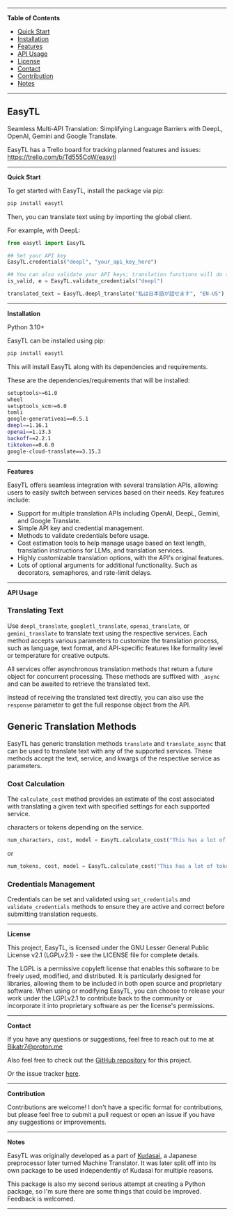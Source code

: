 ---------------------------------------------------------------------------------------------------------------------------------------------------
**Table of Contents**

- [Quick Start](#quick-start)
- [Installation](#installation)
- [Features](#features)
- [API Usage](#api-usage)
- [License](#license)
- [Contact](#contact)
- [Contribution](#contribution)
- [Notes](#notes)

---------------------------------------------------------------------------------------------------------------------------------------------------

## EasyTL

Seamless Multi-API Translation: Simplifying Language Barriers with DeepL, OpenAI, Gemini and Google Translate.

EasyTL has a Trello board for tracking planned features and issues:
https://trello.com/b/Td555CoW/easytl

---------------------------------------------------------------------------------------------------------------------------------------------------
**Quick Start**<a name="quick-start"></a>

To get started with EasyTL, install the package via pip:

```bash
pip install easytl
```

Then, you can translate text using by importing the global client.

For example, with DeepL:

```python
from easytl import EasyTL

## Set your API key
EasyTL.credentials("deepl", "your_api_key_here")

## You can also validate your API keys; translation functions will do this automatically
is_valid, e = EasyTL.validate_credentials("deepl")

translated_text = EasyTL.deepl_translate("私は日本語が話せます", "EN-US") ## Text to translate, language to translate to, only two "required" arguments but there are more optional arguments for additional functionality and other services.
```

---------------------------------------------------------------------------------------------------------------------------------------------------

**Installation**<a name="installation"></a>

Python 3.10+

EasyTL can be installed using pip:

```bash
pip install easytl
```

This will install EasyTL along with its dependencies and requirements.

These are the dependencies/requirements that will be installed:
```bash
setuptools>=61.0
wheel
setuptools_scm>=6.0
tomli
google-generativeai==0.5.1
deepl==1.16.1
openai==1.13.3
backoff==2.2.1
tiktoken==0.6.0
google-cloud-translate==3.15.3
```
---------------------------------------------------------------------------------------------------------------------------------------------------

**Features**<a name="features"></a>

EasyTL offers seamless integration with several translation APIs, allowing users to easily switch between services based on their needs. Key features include:

- Support for multiple translation APIs including OpenAI, DeepL, Gemini, and Google Translate.
- Simple API key and credential management.
- Methods to validate credentials before usage.
- Cost estimation tools to help manage usage based on text length, translation instructions for LLMs, and translation services.
- Highly customizable translation options, with the API's original features.
- Lots of optional arguments for additional functionality. Such as decorators, semaphores, and rate-limit delays.

---------------------------------------------------------------------------------------------------------------------------------------------------

**API Usage**<a name="api-usage"></a>

### Translating Text

Use `deepl_translate`, `googletl_translate`, `openai_translate`, or `gemini_translate` to translate text using the respective services. Each method accepts various parameters to customize the translation process, such as language, text format, and API-specific features like formality level or temperature for creative outputs.

All services offer asynchronous translation methods that return a future object for concurrent processing. These methods are suffixed with `_async` and can be awaited to retrieve the translated text.

Instead of receiving the translated text directly, you can also use the `response` parameter to get the full response object from the API.

## Generic Translation Methods

EasyTL has generic translation methods `translate` and `translate_async` that can be used to translate text with any of the supported services. These methods accept the text, service, and kwargs of the respective service as parameters.

### Cost Calculation

The `calculate_cost` method provides an estimate of the cost associated with translating a given text with specified settings for each supported service.

characters or tokens depending on the service.

```python
num_characters, cost, model = EasyTL.calculate_cost("This has a lot of characters", "deepl")
```

or 

```python
num_tokens, cost, model = EasyTL.calculate_cost("This has a lot of tokens.", "openai", model="gpt-4", translation_instructions="Translate this text to Japanese.")
```

### Credentials Management

Credentials can be set and validated using `set_credentials` and `validate_credentials` methods to ensure they are active and correct before submitting translation requests.

---------------------------------------------------------------------------------------------------------------------------------------------------

**License**<a name="license"></a>

This project, EasyTL, is licensed under the GNU Lesser General Public License v2.1 (LGPLv2.1) - see the LICENSE file for complete details.

The LGPL is a permissive copyleft license that enables this software to be freely used, modified, and distributed. It is particularly designed for libraries, allowing them to be included in both open source and proprietary software. When using or modifying EasyTL, you can choose to release your work under the LGPLv2.1 to contribute back to the community or incorporate it into proprietary software as per the license's permissions.

---------------------------------------------------------------------------------------------------------------------------------------------------

**Contact**<a name="contact"></a>

If you have any questions or suggestions, feel free to reach out to me at [Bikatr7@proton.me](mailto:Bikatr7@proton.me)

Also feel free to check out the [GitHub repository](https://github.com/Bikatr7/EasyTL) for this project.

Or the issue tracker [here](https://github.com/Bikatr7/EasyTL/issues).

---------------------------------------------------------------------------------------------------------------------------------------------------

**Contribution**<a name="contribution"></a>

Contributions are welcome! I don't have a specific format for contributions, but please feel free to submit a pull request or open an issue if you have any suggestions or improvements.

---------------------------------------------------------------------------------------------------------------------------------------------------

**Notes**<a name="notes"></a>

EasyTL was originally developed as a part of [Kudasai](https://github.com/Bikatr7/Kudasai), a Japanese preprocessor later turned Machine Translator. It was later split off into its own package to be used independently of Kudasai for multiple reasons.

This package is also my second serious attempt at creating a Python package, so I'm sure there are some things that could be improved. Feedback is welcomed.

---------------------------------------------------------------------------------------------------------------------------------------------------